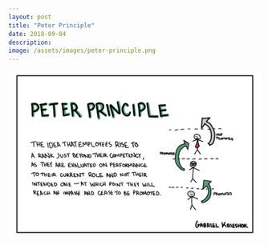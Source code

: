 ```yaml
---
layout: post
title: "Peter Principle"
date: 2018-09-04
description: 
image: /assets/images/peter-principle.png
---
```


![Peter Principle](/assets/images/peter-principle.png)